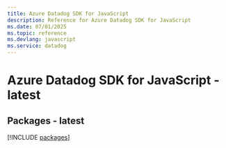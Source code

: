 ```yaml
---
title: Azure Datadog SDK for JavaScript
description: Reference for Azure Datadog SDK for JavaScript
ms.date: 07/01/2025
ms.topic: reference
ms.devlang: javascript
ms.service: datadog
---
```

# Azure Datadog SDK for JavaScript - latest
## Packages - latest
[!INCLUDE [packages](datadog-index.md)]